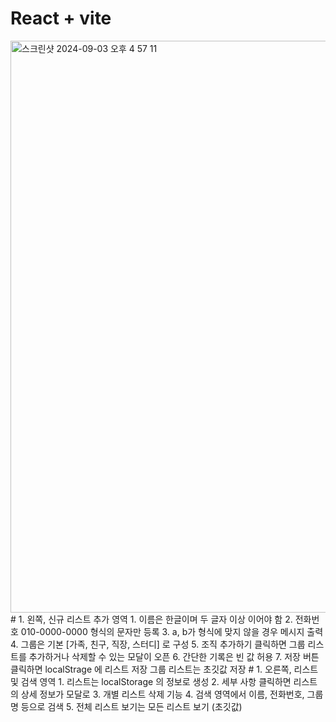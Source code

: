 # React + vite

<img width="915" alt="스크린샷 2024-09-03 오후 4 57 11" src="https://github.com/user-attachments/assets/ab36c21b-33fc-4efc-8f79-4e6bcc13806a">
# 
1. 왼쪽, 신규 리스트 추가 영역
    1. 이름은 한글이며 두 글자 이상 이어야 함
    2. 전화번호 010-0000-0000 형식의 문자만 등록
    3. a, b가 형식에 맞지 않을 경우 메시지 출력
    4. 그룹은 기본 [가족, 친구, 직장, 스터디] 로 구성
    5. 조직 추가하기 클릭하면 그룹 리스트를 추가하거나 삭제할 수 있는 모달이 오픈
    6. 간단한 기록은 빈 값 허용
    7. 저장 버튼 클릭하면  localStrage 에 리스트 저장
    그룹 리스트는 초깃값 저장
# 
1. 오른쪽, 리스트 및 검색 영역
    1. 리스트는 localStorage 의 정보로 생성
    2. 세부 사항 클릭하면 리스트의 상세 정보가 모달로
    3. 개별 리스트 삭제 기능
    4. 검색 영역에서 이름, 전화번호, 그룹 명 등으로 검색 
    5. 전체 리스트 보기는 모든 리스트 보기 (초깃값)

